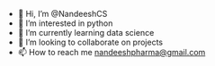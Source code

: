 - 👋 Hi, I’m @NandeeshCS
- 👀 I’m interested in python
- 🌱 I’m currently learning data science
- 💞️ I’m looking to collaborate on projects
- 📫 How to reach me nandeeshpharma@gmail.com

<!---
NandeeshCS/NandeeshCS is a ✨ special ✨ repository because its `README.md` (this file) appears on your GitHub profile.
You can click the Preview link to take a look at your changes.
--->
